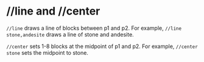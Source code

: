 # //line and //center

`//line` draws a line of blocks between p1 and p2. For example, `//line stone,andesite` draws a line of stone and andesite.

`//center` sets 1-8 blocks at the midpoint of p1 and p2. For example, `//center stone` sets the midpoint to stone.
